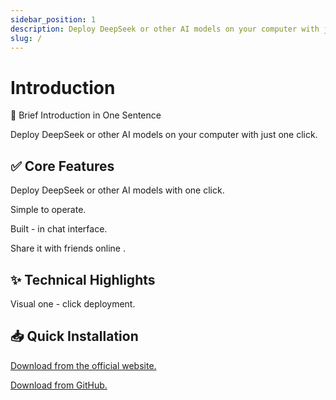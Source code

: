 ```yaml
---
sidebar_position: 1
description: Deploy DeepSeek or other AI models on your computer with just one click.
slug: /
---
```


# Introduction
🚀 Brief Introduction in One Sentence

Deploy DeepSeek or other AI models on your computer with just one click.

## ✅ Core Features

Deploy DeepSeek or other AI models with one click.

Simple to operate.

Built - in chat interface.

Share it with friends online .

## ✨ Technical Highlights

Visual one - click deployment.

## 📥 Quick Installation

[Download from the official website.](https://www.aingdesk.com/en/download)

[Download from GitHub.](https://github.com/aingdesk/AingDesk/releases)